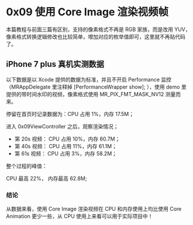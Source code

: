 # 0x09 使用 Core Image 渲染视频帧

本篇教程与前面三篇有区别，支持的像素格式不再是 RGB 家族，而是改用 YUV，像素格式转换逻辑修改也比较简单，增加对应的枚举值即可，这里就不再贴代码了。

## iPhone 7 plus 真机实测数据

以下数据是以 Xcode 提供的数据为标准，并且不开启 Performance 监控（MRAppDelegate 里注释掉 [PerformanceWrapper show]; ），使用 demo 里提供的带时间水印的视频，像素格式使用 MR_PIX_FMT_MASK_NV12 测量而来。

停留在首页时记录数据为：CPU 占用 1%，内存 17.5M；

进入 0x09ViewController 之后，观察渲染情况；

 - 第 20s 视频： CPU 占用 10%，内存 60.7M；
 - 第 40s 视频： CPU 占用 11%，内存 61.1M；
 - 第 61s 视频： CPU 占用 3%，内存 58.2M；

整个过程的峰值：

CPU 最高 22%， 内存最高 62.8M;

### 结论

从数据来看，使用 Core Image 渲染视频在 CPU 和内存使用上均比使用 Core Animation 更少一些，从 CPU 使用上来看可以用于实际项目中！